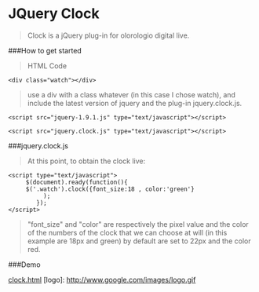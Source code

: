# JQuery Clock

>Clock is a jQuery plug-in for  olorologio digital live.

###How to get started

>HTML Code

    <div class="watch"></div>



>use a div with a class whatever (in this case I chose watch), and include the latest version of jquery and the plug-in jquery.clock.js.

    <script src="jquery-1.9.1.js" type="text/javascript"></script>
     
    <script src="jquery.clock.js" type="text/javascript"></script>
     
###jquery.clock.js     
>At this point, to obtain the clock live:

    <script type="text/javascript">
         $(document).ready(function(){
         $('.watch').clock({font_size:18 , color:'green'}
              );
            });
    </script>
    
>"font_size" and "color" are respectively the pixel value and the color of the numbers of the clock that we can choose at will (in this example are 18px and green) by default are set to 22px and the color red.

###Demo

[clock.html](http://micheledefalco.altervista.org/github/clock/clock.html)
[logo]: http://www.google.com/images/logo.gif

